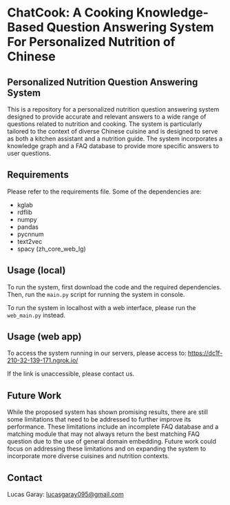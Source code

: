 # ChatCook: A Cooking Knowledge-Based Question Answering System For Personalized Nutrition of Chinese
## Personalized Nutrition Question Answering System
This is a repository for a personalized nutrition question answering system designed to provide accurate 
and relevant answers to a wide range of questions related to nutrition and cooking. 
The system is particularly tailored to the context of diverse Chinese cuisine and is designed to serve as 
both a kitchen assistant and a nutrition guide. The system incorporates a knowledge graph and a FAQ database
to provide more specific answers to user questions.

## Requirements
Please refer to the requirements file.
Some of the dependencies are:
* kglab
* rdflib
* numpy
* pandas
* pycnnum
* text2vec
* spacy (zh_core_web_lg)

## Usage (local)
To run the system, first download the code and the required dependencies. 
Then, run the `main.py`  script for running the system in console.

To run the system in localhost with a web interface, please run the `web_main.py` instead.

## Usage (web app)
To access the system running in our servers, please access to: https://dc1f-210-32-139-171.ngrok.io/

If the link is unaccessible, please contact us.

## Future Work
While the proposed system has shown promising results, there are still some limitations that need to be addressed to 
further improve its performance. These limitations include an incomplete FAQ database and a matching module
 that may not always return the best matching FAQ question due to the use of general domain embedding. 
Future work could focus on addressing these limitations and on expanding the system to incorporate more diverse
 cuisines and nutrition contexts.

## Contact
Lucas Garay: lucasgaray095@gmail.com
